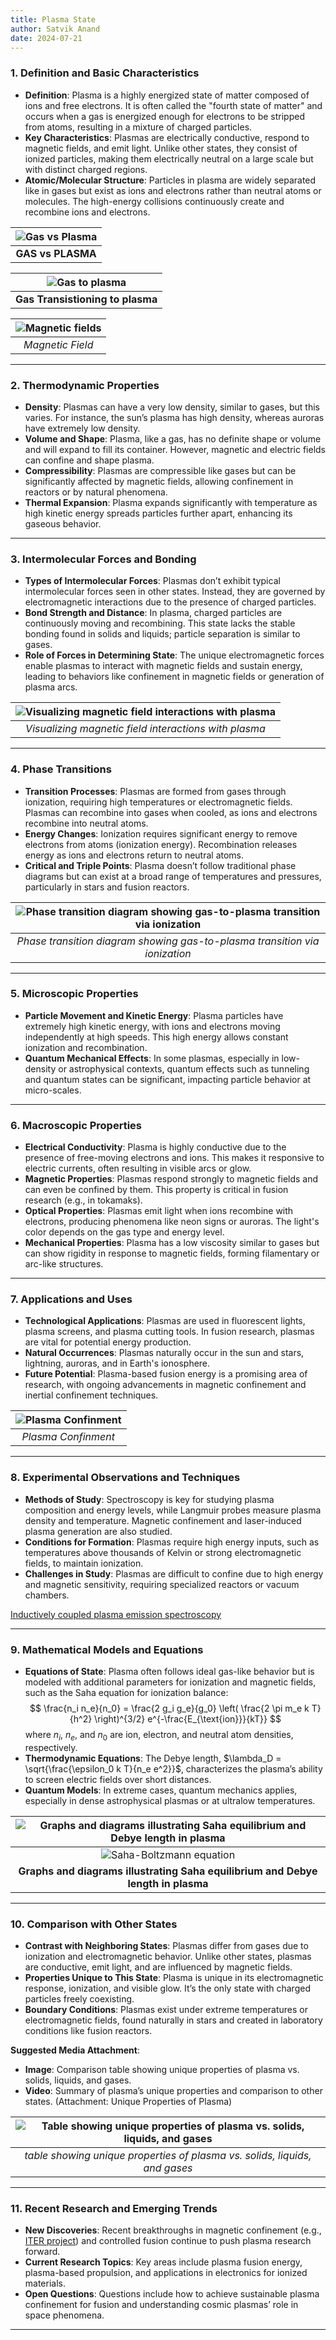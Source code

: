 ```yaml
---
title: Plasma State
author: Satvik Anand
date: 2024-07-21
---
```


### 1. **Definition and Basic Characteristics**

   - **Definition**: Plasma is a highly energized state of matter composed of ions and free electrons. It is often called the "fourth state of matter" and occurs when a gas is energized enough for electrons to be stripped from atoms, resulting in a mixture of charged particles.
   - **Key Characteristics**: Plasmas are electrically conductive, respond to magnetic fields, and emit light. Unlike other states, they consist of ionized particles, making them electrically neutral on a large scale but with distinct charged regions.
   - **Atomic/Molecular Structure**: Particles in plasma are widely separated like in gases but exist as ions and electrons rather than neutral atoms or molecules. The high-energy collisions continuously create and recombine ions and electrons.

|![Gas vs Plasma](https://www.researchgate.net/publication/236143825/figure/fig1/AS:299427316158479@1448400443865/An-example-of-a-plasma-right-after-heated-significantly-enough-to-become-ionized-and.png)|
|:--:|
|**GAS vs PLASMA**|

|![Gas to plasma](https://astrocamp.org/app/uploads/2016/03/PlasmaBall.gif)|
|:--:|
|**Gas Transistioning to plasma**|

|![Magnetic fields](https://static.wixstatic.com/media/c78e7e_9a8cecf911c64cdc8fcceee014f9aed0~mv2_d_2000_1534_s_2.png/v1/fill/w_980,h_752,al_c,q_90,usm_0.66_1.00_0.01,enc_auto/c78e7e_9a8cecf911c64cdc8fcceee014f9aed0~mv2_d_2000_1534_s_2.png)|
|:--:|
|*Magnetic Field*|

---

### 2. **Thermodynamic Properties**

   - **Density**: Plasmas can have a very low density, similar to gases, but this varies. For instance, the sun’s plasma has high density, whereas auroras have extremely low density.
   - **Volume and Shape**: Plasma, like a gas, has no definite shape or volume and will expand to fill its container. However, magnetic and electric fields can confine and shape plasma.
   - **Compressibility**: Plasmas are compressible like gases but can be significantly affected by magnetic fields, allowing confinement in reactors or by natural phenomena.
   - **Thermal Expansion**: Plasma expands significantly with temperature as high kinetic energy spreads particles further apart, enhancing its gaseous behavior.

---

### 3. **Intermolecular Forces and Bonding**

   - **Types of Intermolecular Forces**: Plasmas don’t exhibit typical intermolecular forces seen in other states. Instead, they are governed by electromagnetic interactions due to the presence of charged particles.
   - **Bond Strength and Distance**: In plasma, charged particles are continuously moving and recombining. This state lacks the stable bonding found in solids and liquids; particle separation is similar to gases.
   - **Role of Forces in Determining State**: The unique electromagnetic forces enable plasmas to interact with magnetic fields and sustain energy, leading to behaviors like confinement in magnetic fields or generation of plasma arcs.

|![Visualizing magnetic field interactions with plasma](https://www.researchgate.net/publication/46423787/figure/fig4/AS:668402880372736@1536371073145/color-The-RT-1-magnetospheric-plasma-system-a-A-dipole-magnetic-field-is-produced.png)|
|:--:|
|*Visualizing magnetic field interactions with plasma*|

---

### 4. **Phase Transitions**

   - **Transition Processes**: Plasmas are formed from gases through ionization, requiring high temperatures or electromagnetic fields. Plasmas can recombine into gases when cooled, as ions and electrons recombine into neutral atoms.
   - **Energy Changes**: Ionization requires significant energy to remove electrons from atoms (ionization energy). Recombination releases energy as ions and electrons return to neutral atoms.
   - **Critical and Triple Points**: Plasma doesn’t follow traditional phase diagrams but can exist at a broad range of temperatures and pressures, particularly in stars and fusion reactors.

|![Phase transition diagram showing gas-to-plasma transition via ionization](https://i.sstatic.net/ykJKNY70.png)|
|:--:|
|*Phase transition diagram showing gas-to-plasma transition via ionization*|

---

### 5. **Microscopic Properties**

   - **Particle Movement and Kinetic Energy**: Plasma particles have extremely high kinetic energy, with ions and electrons moving independently at high speeds. This high energy allows constant ionization and recombination.
   - **Quantum Mechanical Effects**: In some plasmas, especially in low-density or astrophysical contexts, quantum effects such as tunneling and quantum states can be significant, impacting particle behavior at micro-scales.
---

### 6. **Macroscopic Properties**

   - **Electrical Conductivity**: Plasma is highly conductive due to the presence of free-moving electrons and ions. This makes it responsive to electric currents, often resulting in visible arcs or glow.
   - **Magnetic Properties**: Plasmas respond strongly to magnetic fields and can even be confined by them. This property is critical in fusion research (e.g., in tokamaks).
   - **Optical Properties**: Plasmas emit light when ions recombine with electrons, producing phenomena like neon signs or auroras. The light's color depends on the gas type and energy level.
   - **Mechanical Properties**: Plasma has a low viscosity similar to gases but can show rigidity in response to magnetic fields, forming filamentary or arc-like structures.

---

### 7. **Applications and Uses**

   - **Technological Applications**: Plasmas are used in fluorescent lights, plasma screens, and plasma cutting tools. In fusion research, plasmas are vital for potential energy production.
   - **Natural Occurrences**: Plasmas naturally occur in the sun and stars, lightning, auroras, and in Earth's ionosphere.
   - **Future Potential**: Plasma-based fusion energy is a promising area of research, with ongoing advancements in magnetic confinement and inertial confinement techniques.

|![Plasma Confinment](https://ars.els-cdn.com/content/image/3-s2.0-B9780128095973003308-f0300330-18-9780128095973.jpg)|
|:--:|
|*Plasma Confinment*|

---

### 8. **Experimental Observations and Techniques**

   - **Methods of Study**: Spectroscopy is key for studying plasma composition and energy levels, while Langmuir probes measure plasma density and temperature. Magnetic confinement and laser-induced plasma generation are also studied.
   - **Conditions for Formation**: Plasmas require high energy inputs, such as temperatures above thousands of Kelvin or strong electromagnetic fields, to maintain ionization.
   - **Challenges in Study**: Plasmas are difficult to confine due to high energy and magnetic sensitivity, requiring specialized reactors or vacuum chambers.

[Inductively coupled plasma emission spectroscopy](https://www.youtube.com/watch?v=qrFub0xTlZo)

---

### 9. **Mathematical Models and Equations**

   - **Equations of State**: Plasma often follows ideal gas-like behavior but is modeled with additional parameters for ionization and magnetic fields, such as the Saha equation for ionization balance:
     $$
     \frac{n_i n_e}{n_0} = \frac{2 g_i g_e}{g_0} \left( \frac{2 \pi m_e k T}{h^2} \right)^{3/2} e^{-\frac{E_{\text{ion}}}{kT}}
     $$
     where $n_i$, $n_e$, and $n_0$ are ion, electron, and neutral atom densities, respectively.
   - **Thermodynamic Equations**: The Debye length, $\lambda_D = \sqrt{\frac{\epsilon_0 k T}{n_e e^2}}$, characterizes the plasma’s ability to screen electric fields over short distances.
   - **Quantum Models**: In extreme cases, quantum mechanics applies, especially in dense astrophysical plasmas or at ultralow temperatures.


|![Graphs and diagrams illustrating Saha equilibrium and Debye length in plasma](https://www.researchgate.net/publication/234994920/figure/fig1/AS:508708783431680@1498297033566/The-dependence-of-the-Debye-length-D-in-a-plasma-of-temperature-k-B-T100-eV-and-density.png)|
|:--:|
|![Saha-Boltzmann equation](https://www.researchgate.net/publication/239610388/figure/fig7/AS:405420196810755@1473671115246/Determination-of-plasma-parameters-using-the-Saha-Boltzmann-equation-and-Stark-width-of.png)|
|**Graphs and diagrams illustrating Saha equilibrium and Debye length in plasma**|

---

### 10. **Comparison with Other States**

   - **Contrast with Neighboring States**: Plasmas differ from gases due to ionization and electromagnetic behavior. Unlike other states, plasmas are conductive, emit light, and are influenced by magnetic fields.
   - **Properties Unique to This State**: Plasma is unique in its electromagnetic response, ionization, and visible glow. It’s the only state with charged particles freely coexisting.
   - **Boundary Conditions**: Plasmas exist under extreme temperatures or electromagnetic fields, found naturally in stars and created in laboratory conditions like fusion reactors.

   **Suggested Media Attachment**:
   - **Image**: Comparison table showing unique properties of plasma vs. solids, liquids, and gases.
   - **Video**: Summary of plasma’s unique properties and comparison to other states. (Attachment: Unique Properties of Plasma)

|![Table showing unique properties of plasma vs. solids, liquids, and gases](https://www.researchgate.net/publication/315729780/figure/tbl1/AS:652204549603351@1532509090532/Comparison-between-plasma-regimes-and-the-other-three-states-of-matter.png)|
|:--:|
|*table showing unique properties of plasma vs. solids, liquids, and gases*|

---

### 11. **Recent Research and Emerging Trends**

   - **New Discoveries**: Recent breakthroughs in magnetic confinement (e.g., [ITER project](https://www.iter.org/)) and controlled fusion continue to push plasma research forward.
   - **Current Research Topics**: Key areas include plasma fusion energy, plasma-based propulsion, and applications in electronics for ionized materials.
   - **Open Questions**: Questions include how to achieve sustainable plasma confinement for fusion and understanding cosmic plasmas’ role in space phenomena.

---
